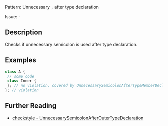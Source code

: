 Pattern: Unnecessary `;` after type declaration

Issue: -

## Description

Checks if unnecessary semicolon is used after type declaration.

## Examples

```java
class A {
 // some code
 class Inner {
 }; // no violation, covered by UnnecessarySemicolonAfterTypeMemberDeclaration 
}; // violation
```

## Further Reading

* [checkstyle - UnnecessarySemicolonAfterOuterTypeDeclaration](https://checkstyle.sourceforge.io/checks/coding/unnecessarysemicolonafteroutertypedeclaration.html#UnnecessarySemicolonAfterOuterTypeDeclaration)